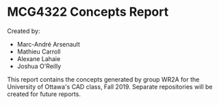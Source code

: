# MCG4322 Concepts Report

Created by:

- Marc-André Arsenault
- Mathieu Carroll
- Alexane Lahaie
- Joshua O'Reilly

This report contains the concepts generated by group WR2A for the University of Ottawa's CAD class, Fall 2019.
Separate repositories will be created for future reports.